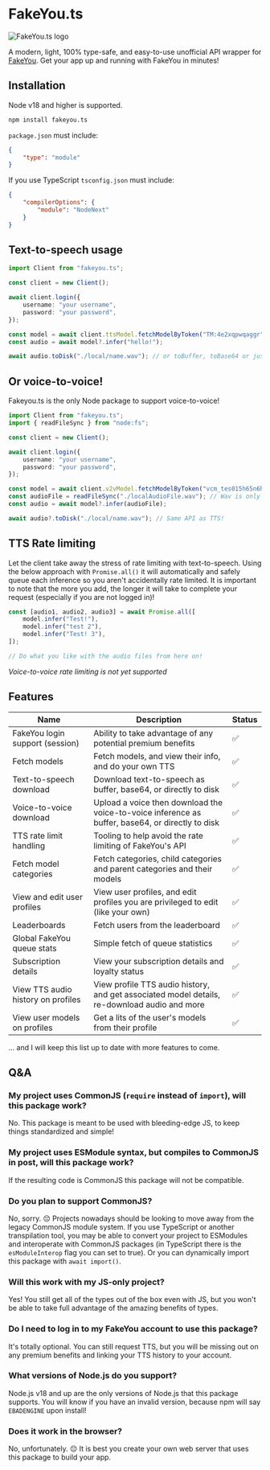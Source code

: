# FakeYou.ts

![FakeYou.ts logo](https://github.com/jack3898/fakeyou.ts/assets/28375223/c76748e2-0456-4ed9-af06-6a84139e8f51)

A modern, light, 100% type-safe, and easy-to-use unofficial API wrapper for [FakeYou](https://fakeyou.com/). Get your app up and running with FakeYou in minutes!

## Installation

Node v18 and higher is supported.

```bash
npm install fakeyou.ts
```

`package.json` must include:

```json
{
    "type": "module"
}
```

If you use TypeScript `tsconfig.json` must include:

```json
{
    "compilerOptions": {
        "module": "NodeNext"
    }
}
```

## Text-to-speech usage

```ts
import Client from "fakeyou.ts";

const client = new Client();

await client.login({
    username: "your username",
    password: "your password",
});

const model = await client.ttsModel.fetchModelByToken("TM:4e2xqpwqaggr");
const audio = await model?.infer("hello!");

await audio.toDisk("./local/name.wav"); // or toBuffer, toBase64 or just the raw URL!
```

## Or voice-to-voice!

Fakeyou.ts is the only Node package to support voice-to-voice!

```ts
import Client from "fakeyou.ts";
import { readFileSync } from "node:fs";

const client = new Client();

await client.login({
    username: "your username",
    password: "your password",
});

const model = await client.v2vModel.fetchModelByToken("vcm_tes015h65n6h");
const audioFile = readFileSync("./localAudioFile.wav"); // Wav is only supported for simplicity, as validating the type is not reliable
const audio = await model?.infer(audioFile);

await audio?.toDisk("./local/name.wav"); // Same API as TTS!
```

## TTS Rate limiting

Let the client take away the stress of rate limiting with text-to-speech. Using the below approach with `Promise.all()` it will automatically and safely queue each inference so you aren't accidentally rate limited. It is important to note that the more you add, the longer it will take to complete your request (especially if you are not logged in)!

```ts
const [audio1, audio2, audio3] = await Promise.all([
    model.infer("Test!"),
    model.infer("test 2"),
    model.infer("Test! 3"),
]);

// Do what you like with the audio files from here on!
```

_Voice-to-voice rate limiting is not yet supported_

## Features

| Name                               | Description                                                                                      | Status |
| ---------------------------------- | ------------------------------------------------------------------------------------------------ | ------ |
| FakeYou login support (session)    | Ability to take advantage of any potential premium benefits                                      | ✅     |
| Fetch models                       | Fetch models, and view their info, and do your own TTS                                           | ✅     |
| Text-to-speech download            | Download text-to-speech as buffer, base64, or directly to disk                                   | ✅     |
| Voice-to-voice download            | Upload a voice then download the voice-to-voice inference as buffer, base64, or directly to disk | ✅     |
| TTS rate limit handling            | Tooling to help avoid the rate limiting of FakeYou's API                                         | ✅     |
| Fetch model categories             | Fetch categories, child categories and parent categories and their models                        | ✅     |
| View and edit user profiles        | View user profiles, and edit profiles you are privileged to edit (like your own)                 | ✅     |
| Leaderboards                       | Fetch users from the leaderboard                                                                 | ✅     |
| Global FakeYou queue stats         | Simple fetch of queue statistics                                                                 | ✅     |
| Subscription details               | View your subscription details and loyalty status                                                | ✅     |
| View TTS audio history on profiles | View profile TTS audio history, and get associated model details, re-download audio and more     | ✅     |
| View user models on profiles       | Get a lits of the user's models from their profile                                               | ✅     |

... and I will keep this list up to date with more features to come.

## Q&A

### My project uses CommonJS (`require` instead of `import`), will this package work?

No. This package is meant to be used with bleeding-edge JS, to keep things standardized and simple!

### My project uses ESModule syntax, but compiles to CommonJS in post, will this package work?

If the resulting code is CommonJS this package will not be compatible.

### Do you plan to support CommonJS?

No, sorry. 😔 Projects nowadays should be looking to move away from the legacy CommonJS module system. If you use TypeScript or another transpilation tool, you may be able to convert your project to ESModules and interoperate with CommonJS packages (in TypeScript there is the `esModuleInterop` flag you can set to true). Or you can dynamically import this package with `await import()`.

### Will this work with my JS-only project?

Yes! You still get all of the types out of the box even with JS, but you won't be able to take full advantage of the amazing benefits of types.

### Do I need to log in to my FakeYou account to use this package?

It's totally optional. You can still request TTS, but you will be missing out on any premium benefits and linking your TTS history to your account.

### What versions of Node.js do you support?

Node.js v18 and up are the only versions of Node.js that this package supports. You will know if you have an invalid version, because npm will say `EBADENGINE` upon install!

### Does it work in the browser?

No, unfortunately. 😔 It is best you create your own web server that uses this package to build your app.
